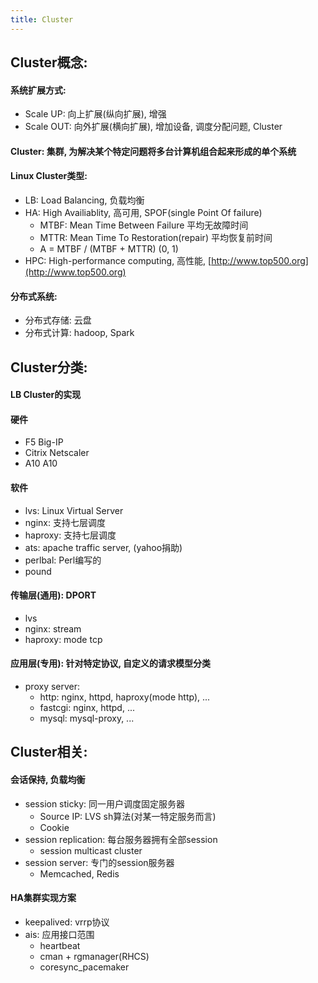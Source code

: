 ```yaml
---
title: Cluster
---
```


## Cluster概念:
#### 系统扩展方式:
- Scale UP: 向上扩展(纵向扩展), 增强
- Scale OUT: 向外扩展(横向扩展), 增加设备, 调度分配问题, Cluster
#### Cluster: 集群, 为解决某个特定问题将多台计算机组合起来形成的单个系统
#### Linux Cluster类型:
- LB: Load Balancing, 负载均衡
- HA: High Availiablity, 高可用, SPOF(single Point Of failure)
    - MTBF: Mean Time Between Failure 平均无故障时间
    - MTTR: Mean Time To Restoration(repair) 平均恢复前时间
    - A = MTBF / (MTBF + MTTR) (0, 1)
- HPC: High-performance computing, 高性能, [http://www.top500.org](http://www.top500.org)
#### 分布式系统:
- 分布式存储: 云盘
- 分布式计算: hadoop, Spark


## Cluster分类:
#### LB Cluster的实现
#### 硬件
- F5 Big-IP
- Citrix Netscaler
- A10 A10
#### 软件
- lvs: Linux Virtual Server
- nginx: 支持七层调度
- haproxy: 支持七层调度
- ats: apache traffic server, (yahoo捐助)
- perlbal: Perl编写的
- pound
#### 传输层(通用): DPORT
- lvs
- nginx: stream
- haproxy: mode tcp
#### 应用层(专用): 针对特定协议, 自定义的请求模型分类
- proxy server:
    - http: nginx, httpd, haproxy(mode http), ...
    - fastcgi: nginx, httpd, ...
    - mysql: mysql-proxy, ...


## Cluster相关:
#### 会话保持, 负载均衡
- session sticky: 同一用户调度固定服务器
    - Source IP: LVS sh算法(对某一特定服务而言)
    - Cookie
- session replication: 每台服务器拥有全部session
    - session multicast cluster
- session server: 专门的session服务器
    - Memcached, Redis
#### HA集群实现方案
- keepalived: vrrp协议
- ais: 应用接口范围
    - heartbeat
    - cman + rgmanager(RHCS)
    - coresync_pacemaker


<Valine />